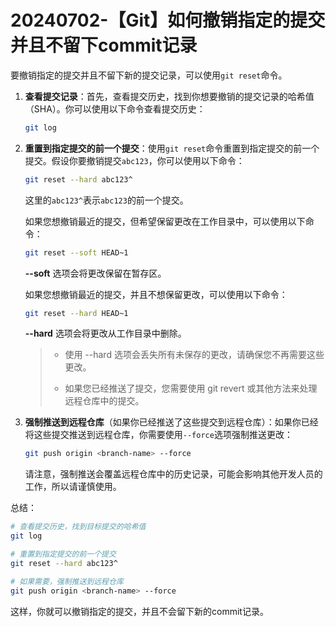 # 20240702-【Git】如何撤销指定的提交并且不留下commit记录

要撤销指定的提交并且不留下新的提交记录，可以使用`git reset`命令。

1. **查看提交记录**：首先，查看提交历史，找到你想要撤销的提交记录的哈希值（SHA）。你可以使用以下命令查看提交历史：

    ```sh
    git log
    ```

2. **重置到指定提交的前一个提交**：使用`git reset`命令重置到指定提交的前一个提交。假设你要撤销提交`abc123`，你可以使用以下命令：

    ```sh
    git reset --hard abc123^
    ```

    这里的`abc123^`表示`abc123`的前一个提交。

    如果您想撤销最近的提交，但希望保留更改在工作目录中，可以使用以下命令：

    ```sh
    git reset --soft HEAD~1
    ```

    **--soft** 选项会将更改保留在暂存区。

    如果您想撤销最近的提交，并且不想保留更改，可以使用以下命令：

    ```sh
    git reset --hard HEAD~1
    ```

    **--hard** 选项会将更改从工作目录中删除。

    > - 使用 --hard 选项会丢失所有未保存的更改，请确保您不再需要这些更改。
    >
    > - 如果您已经推送了提交，您需要使用 git revert 或其他方法来处理远程仓库中的提交。

3. **强制推送到远程仓库**（如果你已经推送了这些提交到远程仓库）：如果你已经将这些提交推送到远程仓库，你需要使用`--force`选项强制推送更改：

    ```sh
    git push origin <branch-name> --force
    ```

    请注意，强制推送会覆盖远程仓库中的历史记录，可能会影响其他开发人员的工作，所以请谨慎使用。

总结：

```sh
# 查看提交历史，找到目标提交的哈希值
git log

# 重置到指定提交的前一个提交
git reset --hard abc123^

# 如果需要，强制推送到远程仓库
git push origin <branch-name> --force
```

这样，你就可以撤销指定的提交，并且不会留下新的commit记录。